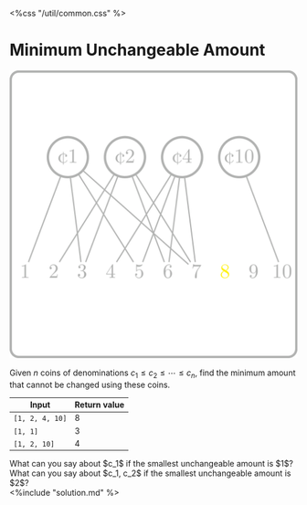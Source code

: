 <%css "/util/common.css" %>

# Minimum Unchangeable Amount
<div class="logo">
    <img src="../../images/unchangeable_amount_logo.png">
</div>

Given $n$ coins of denominations $c_1 \le c_2 \le \dotsb \le c_n$,
find the minimum amount that cannot be changed using these coins.

<div class="samples">

| Input           | Return value |
|-----------------|--------------|
| `[1, 2, 4, 10]` | 8            |
| `[1, 1]`        | 3            |
| `[1, 2, 10]`    | 4            |

</div>

<div class="hint">
What can you say about $c_1$ if the smallest unchangeable amount is $1$?
</div>

<div class="hint">
What can you say about $c_1, c_2$ if the smallest unchangeable amount is $2$?
</div>

<div class="hint">
<%include "solution.md" %>
</div>